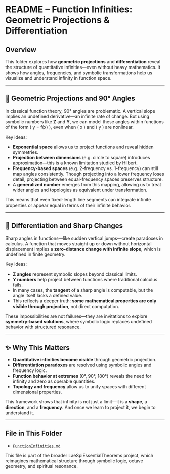 # README – Function Infinities: Geometric Projections & Differentiation

## Overview

This folder explores how **geometric projections** and **differentiation** reveal the structure of quantitative infinities—even without heavy mathematics. It shows how angles, frequencies, and symbolic transformations help us visualize and understand infinity in function space.

---

## 📐 Geometric Projections and 90° Angles

In classical function theory, 90° angles are problematic. A vertical slope implies an undefined derivative—an infinite rate of change. But using symbolic numbers like **Z** and **Y**, we can model these angles within functions of the form \( y = f(x) \), even when \( x \) and \( y \) are nonlinear.

Key ideas:
- **Exponential space** allows us to project functions and reveal hidden symmetries.
- **Projection between dimensions** (e.g. circle to square) introduces approximation—this is a known limitation studied by Hilbert.
- **Frequency-based spaces** (e.g. 2-frequency vs. 1-frequency) can still map angles consistently. Though projecting into a lower frequency loses detail, projecting between equal-frequency spaces preserves structure.
- A **generalized number** emerges from this mapping, allowing us to treat wider angles and topologies as equivalent under transformation.

This means that even fixed-length line segments can integrate infinite properties or appear equal in terms of their infinite behavior.

---

## 🔄 Differentiation and Sharp Changes

Sharp angles in functions—like sudden vertical jumps—create paradoxes in calculus. A function that moves straight up or down without horizontal displacement implies a **zero-distance change with infinite slope**, which is undefined in finite geometry.

Key ideas:
- **Z angles** represent symbolic slopes beyond classical limits.
- **Y numbers** help project between functions where traditional calculus fails.
- In many cases, the **tangent** of a sharp angle is computable, but the angle itself lacks a defined value.
- This reflects a deeper truth: **some mathematical properties are only visible through projection**, not direct computation.

These impossibilities are not failures—they are invitations to explore **symmetry-based solutions**, where symbolic logic replaces undefined behavior with structured resonance.

---

## ✨ Why This Matters

- **Quantitative infinities become visible** through geometric projection.
- **Differentiation paradoxes** are resolved using symbolic angles and frequency logic.
- **Function behavior at extremes** (0°, 90°, 180°) reveals the need for infinity and zero as operable quantities.
- **Topology and frequency** allow us to unify spaces with different dimensional properties.

This framework shows that infinity is not just a limit—it is a **shape**, a **direction**, and a **frequency**. And once we learn to project it, we begin to understand it.

---

## File in This Folder

- [`FunctionInfinities.md`](./FunctionInfinities.md)

This file is part of the broader LaeSpiEssentialTheorems project, which reimagines mathematical structure through symbolic logic, octave geometry, and spiritual resonance.
